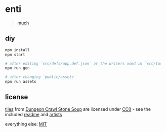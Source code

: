# enti

> [much](https://enti-life.github.io/enti)


## diy

```bash
npm install
npm start

# after editing `src/defs/app.def.json` or the writers used in `src/tasks/gen.ts`:
npm run gen

# after changing `public/assets`
npm run assets
```

## license

[tiles](https://github.com/crawl/tiles)
from [Dungeon Crawl Stone Soup](https://github.com/crawl/crawl)
are licensed under [CC0](http://creativecommons.org/publicdomain/zero/1.0/) -
see the included [readme](public/assets/dcss/README.md)
and [artists](public/assets/dcss/ARTISTS.md)

everything else: [MIT](LICENSE)
